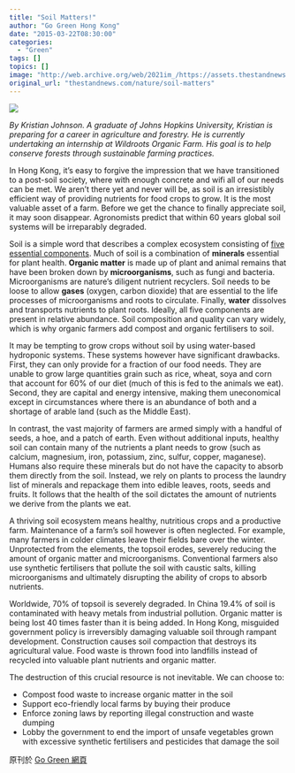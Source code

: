 ```yaml
---
title: "Soil Matters!"
author: "Go Green Hong Kong"
date: "2015-03-22T08:30:00"
categories:
  - "Green"
tags: []
topics: []
image: "http://web.archive.org/web/2021im_/https://assets.thestandnews.com/media/photos/science-of-soil-hero-image_QW9Wb.jpg"
original_url: "thestandnews.com/nature/soil-matters"
---
```

![](http://web.archive.org/web/2021im_/https://assets.thestandnews.com/media/photos/science-of-soil-hero-image_QW9Wb.jpg)

_By Kristian Johnson. A graduate of Johns Hopkins University, Kristian is preparing for a career in agriculture and forestry. He is currently undertaking an internship at Wildroots Organic Farm. His goal is to help conserve forests through sustainable farming practices._

In Hong Kong, it’s easy to forgive the impression that we have transitioned to a post-soil society, where with enough concrete and wifi all of our needs can be met. We aren’t there yet and never will be, as soil is an irresistibly efficient way of providing nutrients for food crops to grow. It is the most valuable asset of a farm. Before we get the chance to finally appreciate soil, it may soon disappear. Agronomists predict that within 60 years global soil systems will be irreparably degraded.

Soil is a simple word that describes a complex ecosystem consisting of [five essential components](http://web.archive.org/web/20210710110107/http://www.extension.org/pages/54401/basic-soil-components#.VOHK9kLfKFI). Much of soil is a combination of **minerals** essential for plant health. **Organic matter** is made up of plant and animal remains that have been broken down by **microorganisms**, such as fungi and bacteria. Microorganisms are nature’s diligent nutrient recyclers. Soil needs to be loose to allow **gases** (oxygen, carbon dioxide) that are essential to the life processes of microorganisms and roots to circulate. Finally, **water** dissolves and transports nutrients to plant roots. Ideally, all five components are present in relative abundance. Soil composition and quality can vary widely, which is why organic farmers add compost and organic fertilisers to soil.

It may be tempting to grow crops without soil by using water-based hydroponic systems. These systems however have significant drawbacks. First, they can only provide for a fraction of our food needs. They are unable to grow large quantities grain such as rice, wheat, soya and corn that account for 60% of our diet (much of this is fed to the animals we eat). Second, they are capital and energy intensive, making them uneconomical except in circumstances where there is an abundance of both and a shortage of arable land (such as the Middle East).

In contrast, the vast majority of farmers are armed simply with a handful of seeds, a hoe, and a patch of earth. Even without additional inputs, healthy soil can contain many of the nutrients a plant needs to grow (such as calcium, magnesium, iron, potassium, zinc, sulfur, copper, maganese). Humans also require these minerals but do not have the capacity to absorb them directly from the soil. Instead, we rely on plants to process the laundry list of minerals and repackage them into edible leaves, roots, seeds and fruits. It follows that the health of the soil dictates the amount of nutrients we derive from the plants we eat.

A thriving soil ecosystem means healthy, nutritious crops and a productive farm. Maintenance of a farm’s soil however is often neglected. For example, many farmers in colder climates leave their fields bare over the winter. Unprotected from the elements, the topsoil erodes, severely reducing the amount of organic matter and microorganisms. Conventional farmers also use synthetic fertilisers that pollute the soil with caustic salts, killing microorganisms and ultimately disrupting the ability of crops to absorb nutrients.

Worldwide, 70% of topsoil is severely degraded. In China 19.4% of soil is contaminated with heavy metals from industrial pollution. Organic matter is being lost 40 times faster than it is being added. In Hong Kong, misguided government policy is irreversibly damaging valuable soil through rampant development. Construction causes soil compaction that destroys its agricultural value. Food waste is thrown food into landfills instead of recycled into valuable plant nutrients and organic matter.

The destruction of this crucial resource is not inevitable. We can choose to:

*   Compost food waste to increase organic matter in the soil
*   Support eco-friendly local farms by buying their produce
*   Enforce zoning laws by reporting illegal construction and waste dumping
*   Lobby the government to end the import of unsafe vegetables grown with excessive synthetic fertilisers and pesticides that damage the soil

原刊於 [Go Green 網頁](http://web.archive.org/web/20210710110107/https://gogreenhk.wordpress.com/)